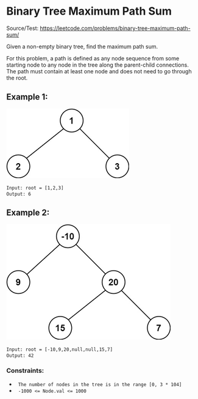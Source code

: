 # Binary Tree Maximum Path Sum
Source/Test: https://leetcode.com/problems/binary-tree-maximum-path-sum/

Given a non-empty binary tree, find the maximum path sum.

For this problem, a path is defined as any node sequence from some starting node to any node in the tree along the parent-child connections. The path must contain at least one node and does not need to go through the root.

## Example 1:

![Word Search Example 1](assets/exx1.jpg)
```
Input: root = [1,2,3]
Output: 6
```

## Example 2:

![Word Search Example 2](assets/exx2.jpg)
```
Input: root = [-10,9,20,null,null,15,7]
Output: 42
```

### Constraints:

- ``` The number of nodes in the tree is in the range [0, 3 * 104]```
- ``` -1000 <= Node.val <= 1000```